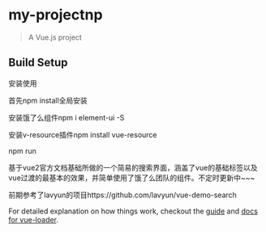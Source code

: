 # my-projectnp

> A Vue.js project

## Build Setup


安装使用

首先npm install全局安装

安装饿了么组件npm i element-ui -S

安装v-resource插件npm install vue-resource

npm run

基于vue2官方文档基础所做的一个简易的搜索界面，涵盖了vue的基础标签以及
vue过渡的最基本的效果，并简单使用了饿了么团队的组件。不定时更新中~~~

前期参考了lavyun的项目https://github.com/lavyun/vue-demo-search

For detailed explanation on how things work, checkout the [guide](http://vuejs-templates.github.io/webpack/) and [docs for vue-loader](http://vuejs.github.io/vue-loader).
